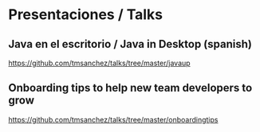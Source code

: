 # Presentaciones / Talks

## Java en el escritorio / Java in Desktop (spanish)

https://github.com/tmsanchez/talks/tree/master/javaup

## Onboarding tips to help new team developers to grow

https://github.com/tmsanchez/talks/tree/master/onboardingtips


